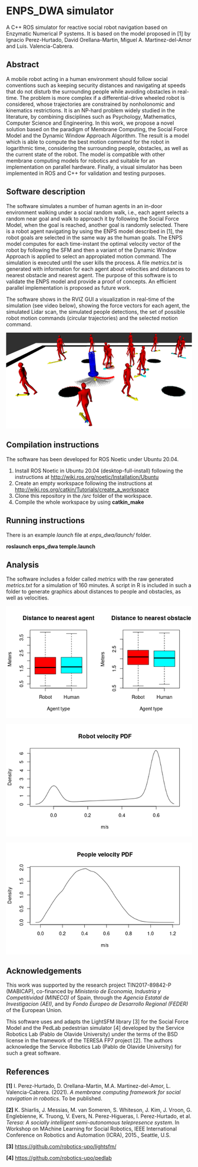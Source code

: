 # ENPS_DWA simulator
A C++ ROS simulator for reactive social robot navigation based on Enzymatic Numerical P systems.
It is based on the model proposed in [1] by Ignacio Perez-Hurtado, David Orellana-Martin, Miguel A. Martinez-del-Amor and Luis. Valencia-Cabrera.

## Abstract

A mobile robot acting in a human environment should follow social conventions such as keeping security distances and navigating at speeds that do not disturb the surrounding people while avoiding obstacles in real-time. The problem is more complex if a differential-drive wheeled robot is considered, whose trajectories are constrained by nonholonomic and kinematics restrictions. It is an NP-hard problem  widely studied in the literature, by combining disciplines such as Psychology, Mathematics, Computer Science and Engineering. In this work, we propose a novel solution based on the paradigm of Membrane Computing, the Social Force Model and the Dynamic Window Approach Algorithm. The result is a model which is able to compute the best motion command for the robot in logarithmic time, considering the surrounding people, obstacles, as well as the current state of the robot. The model is compatible with other membrane computing models for robotics and suitable for an implementation on parallel hardware. Finally, a visual simulator has been implemented in ROS and C++ for validation and testing purposes.

## Software description

The software simulates a number of human agents in an in-door environment walking under a social random walk, i.e., each agent selects a random near goal and walk to approach it by following the Social Force Model, when the goal is reached, another goal is randomly selected. There is a robot agent navigating by using the ENPS model described in [1], the robot goals are selected in the same way as the human goals. The ENPS model computes for each time-instant the optimal velocity vector of the robot by following the SFM and then a variant of the Dynamic Window Approach is applied to select an appropiated motion command. The simulation is executed until the user kills the process. A file *metrics.txt* is generated with information for each agent about velocities and distances to nearest obstacle and nearest agent. The purpose of this software is to validate the ENPS model and provide a proof of concepts. An efficient parallel implementation is proposed as future work.

The software shows in the RVIZ GUI a visualization in real-time of the simulation (see video below), showing the force vectors for each agent, the simulated Lidar scan, the simulated people detections, the set of possible robot motion commands (circular trajectories) and the selected motion command.


[![Simulator video](images/screenshot.png)](https://youtu.be/qyci-ZW7LEE "Simulator video")


## Compilation instructions

The software has been developed for ROS Noetic under Ubuntu 20.04.

1. Install ROS Noetic in Ubuntu 20.04 (desktop-full-install) following the instructions at http://wiki.ros.org/noetic/Installation/Ubuntu
2. Create an empty workspace following the instructions at http://wiki.ros.org/catkin/Tutorials/create_a_workspace
3. Clone this repository in the */src* folder of the workspace.
4. Compile the whole workspace by using **catkin_make**


## Running instructions
There is an example *launch* file at *enps_dwa/launch/* folder.

**roslaunch enps_dwa temple.launch**


## Analysis

The software includes a folder called *metrics* with the raw generated *metrics.txt* for a simulation of 160 minutes. A script in R is included in such a folder to generate graphics about distances to people and obstacles, as well as velocities.

![distances](metrics/distances.png)

![robot_velocity](metrics/robot_velocity.png)

![people_velocity](metrics/people_velocity.png)


## Acknowledgements

This work was supported by the research project TIN2017-89842-P (MABICAP), co-financed by *Ministerio de Economia, Industria y Competitividad (MINECO)* of Spain, through the *Agencia Estatal de Investigacion (AEI)*, and by *Fondo Europeo de Desarrollo Regional (FEDER)* of the European Union.

This software uses and adapts the LightSFM library [3] for the Social Force Model and the PedLab pedestrian simulator [4] developed by the Service Robotics Lab (Pablo de Olavide University) under the terms of the BSD license in the framework of the TERESA FP7 project [2]. The authors acknowledge the Service Robotics Lab (Pablo de Olavide University) for such a great software.


## References


**[1]** I. Perez-Hurtado, D. Orellana-Martin, M.A. Martinez-del-Amor, L. Valencia-Cabrera. (2021). *A membrane computing framework for social navigation in robotics*. To be published.

**[2]**  K. Shiarlis, J. Messias, M. van Someren, S. Whiteson, J. Kim, J. Vroon, G. Englebienne, K. Truong, V. Evers, N. Perez-Higueras, I. Perez-Hurtado, et al. *Teresa: A socially intelligent semi-autonomous telepresence system*. In Workshop on MAchine Learning for Social Robotics, IEEE International Conference on Robotics and Automation (ICRA), 2015., Seattle, U.S. 

**[3]** https://github.com/robotics-upo/lightsfm/

**[4]** https://github.com/robotics-upo/pedlab


